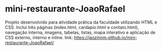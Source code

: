 # mini-restaurante-JoaoRafael
Projeto desenvolvido para atividade prática da faculdade utilizando HTML e CSS. Inclui três páginas (index.html, cardapio.html e contato.html), navegação interna, imagens, tabelas, listas, mapa interativo e aplicação de CSS externo, interno e inline.
link: https://jaozinnm.github.io/mini-restaurante-JoaoRafael/
